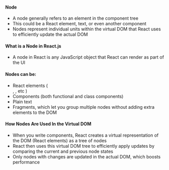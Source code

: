 #### Node
* A node generally refers to an element in the component tree
* This could be a React element, text, or even another component
* Nodes represent individual units within the virtual DOM that React uses to efficiently update the actual DOM

#### What is a Node in React.js
*  A node in React is any JavaScript object that React can render as part of the UI

#### Nodes can be:
* React elements ( <div>, <span>, etc )
* Components (both functional and class components)
* Plain text
* Fragments, which let you group multiple nodes without adding extra elements to the DOM

#### How Nodes Are Used In the Virtual DOM
* When you write components, React creates a virtual representation of the DOM (React elements) as a tree of nodes
* React then uses this virtual DOM tree to efficiently apply updates by comparing the current and previous node states
* Only nodes with changes are updated in the actual DOM, which boosts performance
